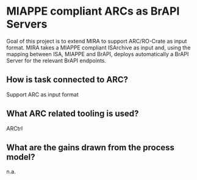 # MIAPPE compliant ARCs as BrAPI Servers

Goal of this project is to extend MIRA to support ARC/RO-Crate as input format. MIRA takes a MIAPPE compliant ISArchive as input and, using the mapping between ISA, MIAPPE and BrAPI, deploys automatically a BrAPI Server for the relevant BrAPI endpoints.

## How is task connected to ARC?

Support ARC as input format

## What ARC related tooling is used?

ARCtrl

## What are the gains drawn from the process model?

n.a.